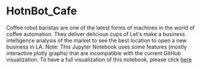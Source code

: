 # HotnBot_Cafe
Coffee robot baristas are one of the latest forms of machines in the world of coffee automation. They deliver delicious cups of
Let's make a business intelligence analysis of the market to see the best location to open a new business in LA.
Note: This Jupyter Notebook uses some features (mostly interactive plotly graphs) that are incompatible with the current GitHub visualization.
To have a full visualization of this notebook, please click <a href="https://nbviewer.org/github/Gerlern/HotnBot_Cafe/blob/main/HotnBot.ipynb"> here </a>
